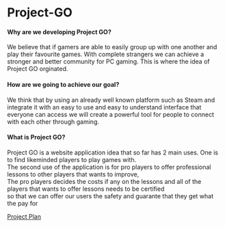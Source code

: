 Project-GO
==========

#### Why are we developing Project GO?
We believe that if gamers are able to easily group up with one another and play their favourite games. With complete strangers we can achieve a stronger and better community for PC gaming. This is where the idea of Project GO orginated.

#### How are we going to achieve our goal?
We think that by using an already well known platform such as Steam and integrate it with an easy to use and easy to understand interface that everyone can access we will create a powerful tool for people to connect with each other through gaming.

#### What is Project GO?
Project GO is a website application idea that so far has 2 main uses. One is to find likeminded players to play games with. <br/>
The second use of the application is for pro players to offer professional lessons to other players that wants to improve, <br/>
The pro players decides the costs if any on the lessons and all of the players that wants to offer lessons needs to be certified <br/>
so that we can offer our users the safety and guarante that they get what the pay for

[Project Plan](https://github.com/itgsod-Jonas-Pihl/Project-GO/wiki/Project-plan---Project-GO)
